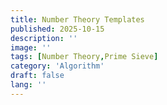 ```yaml
---
title: Number Theory Templates
published: 2025-10-15
description: ''
image: ''
tags: [Number Theory,Prime Sieve]
category: 'Algorithm'
draft: false 
lang: ''
---
```

